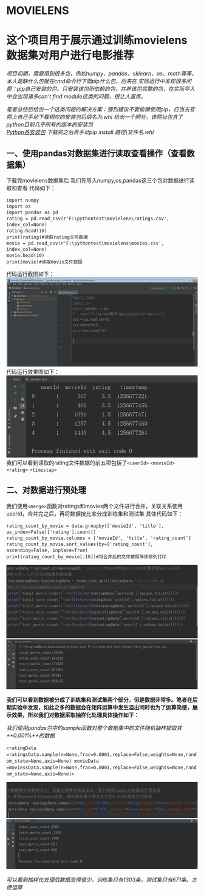 # MOVIELENS
# 这个项目用于展示通过训练movielens数据集对用户进行电影推荐
_项目初期，需要用到很多包，例如numpy、pandas、sklearn、os、math等等，本人是缺什么包就在cmd命令行下面pip什么包，后来在
实际运行中发现很多问题：pip自己安装的包，只安装该包所依赖的包，并非该包完整的包，在实际导入中会出现诸多can't find module这类的问题，很让人蛋疼。_

_笔者总结后给出一个这类问题的解决方案：强烈建议不要偷懒使用pip，应当去官网上自己手动下载相应的安装包后缀名为.whl
给出一个网址，该网址包含了python目前几乎所有的版本的安装包  
[Python各安装包](https://www.lfd.uci.edu/~gohlke/pythonlibs/#numpy "Python安装包")
下载完之后再手动pip install 路径\文件名.whl_
##  一、使用pandas对数据集进行读取查看操作（查看数据集）
下载完movielens数据集后
我们先导入numpy,os,pandas这三个包对数据进行读取和查看
代码如下：
```
import numpy
import os
import pandas as pd
rating = pd.read_csv(r'F:\pythontest\movielens\ratings.csv', index_col=None)
rating.head(10)
print(rating)#读取rating文件数据
movie = pd.read_csv(r'F:\pythontest\movielens\movies.csv', index_col=None)
movie.head(10)
print(movie)#读取movie文件数据

```
代码运行截图如下：  
![pandas读取数据集](https://github.com/Gaoshiguo/MOVIELENS/blob/master/movielens/1.png)  
代码运行效果图如下：
![image](https://github.com/Gaoshiguo/MOVIELENS/blob/master/movielens/2.png)  
我们可以看到读取的rating文件数据的前五项包括了`<userId>` `<movieId>` `<rating>` `<timestap>`  


## 二、对数据进行预处理
我们使用`<merge>`函数对ratings和movies两个文件进行合并，关联关系使用userId，合并完之后，再将数据按比率分成训练集和测试集
具体代码如下：
```
rating_count_by_movie = data.groupby(['movieId', 'title'], as_index=False)['rating'].count()
rating_count_by_movie.columns = ['movieId', 'title', 'rating_count']
rating_count_by_movie.sort_values(by=['rating_count'], ascending=False, inplace=True)
print(rating_count_by_movie[:10])#将合并后的文件按照降序排列打印

```
![image](https://github.com/Gaoshiguo/MOVIELENS/blob/master/movielens/3.png)
![image](https://github.com/Gaoshiguo/MOVIELENS/blob/master/movielens/4.png)

**我们可以看到数据被分成了训练集和测试集两个部分，但是数据非常多。笔者在后期实验中发现，如此之多的数据会在矩阵运算中发生溢出同时也为了运算简便，展示效果，所以我们对数据采取抽样化处理具体操作如下：**  

_我们使用pandas包中的sample函数对整个数据集中的文件随机抽样提取其**0.001%**的数据_

`<ratingData =ratingsData.sample(n=None,frac=0.0001,replace=False,weights=None,random_state=None,axis=None)
movieData =moviessData.sample(n=None,frac=0.0001,replace=False,weights=None,random_state=None,axis=None)>`  


![image](https://github.com/Gaoshiguo/MOVIELENS/blob/master/movielens/5.png)
![image](https://github.com/Gaoshiguo/MOVIELENS/blob/master/movielens/6.png)

_可以看到抽样化处理后数据变得很少，训练集只有1303条，测试集只有671条。方便运算_










